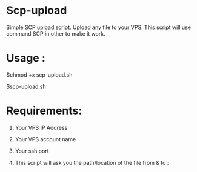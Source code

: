 # Scp-upload
Simple SCP upload script. Upload any file to your VPS. This script will use command SCP in other to make it work.

# Usage :
$chmod +x scp-upload.sh

$scp-upload.sh

# Requirements:

1) Your VPS IP Address

2) Your VPS account name

3) Your ssh port

4) This script will ask you the path/location of the file from & to :

